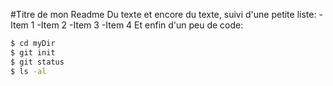 #Titre de mon Readme
Du texte et encore du texte, suivi d'une petite liste:
	-Item 1
	-Item 2
	-Item 3
	-Item 4
Et enfin d'un peu de code:
```sh
$ cd myDir
$ git init
$ git status
$ ls -al
```
